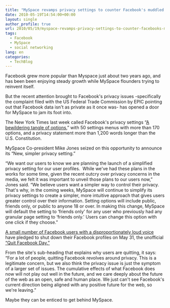 ```yaml
---
title: "MySpace revamps privacy settings to counter Facebook's muddled set of options"
date: 2010-05-19T14:54:00+00:00
layout: single
author_profile: true
url: 2010/05/19/myspace-revamps-privacy-settings-to-counter-facebooks-muddled-set-of-options/
tags:
  - Facebook
  - MySpace
  - social networking
lang: en
categories: 
  - TechBlog
---
```

Facebook grew more popular than Myspace just about two years ago, and has been been enjoying steady growth while MySpace flounders trying to reinvent itself. 

But the recent attention brought to Facebook's privacy issues -specifically the complaint filed with the US Federal Trade Commission by EPIC pointing out that Facebook data isn't as private as it once was- has opened a door for MySpace to jam its foot into. 

The New York Times last week called Facebook's privacy settings “[A bewildering tangle of options](http://www.nytimes.com/interactive/2010/05/12/business/facebook-privacy.html),” with 50 settings menus with more than 170 options, and a privacy statement more than 1,200 words longer than the U.S. Constitution. 

MySpace Co-president Mike Jones seized on this opportunity to announce its “New, simpler privacy setting.” 

“We want our users to know we are planning the launch of a simplified privacy setting for our user profiles.  While we've had these plans in the works for some time, given the recent outcry over privacy concerns in the media, we felt it was important to unveil those plans to our users now,” Jones said. “We believe users want a simpler way to control their privacy. That's why, in the coming weeks, MySpace will continue to simplify its privacy settings to create a simpler, more intuitive approach that gives users greater control over their information. Setting options will include public, friends only, or public to anyone 18 or over. In making this change, MySpace will default the setting to &#8216;friends only' for any user who previously had any granular page setting to &#8216;friends only.' Users can change this option with one click if they choose.” 

[A small number of Facebook users with a disproportionately loud voice](http://www.quitfacebookday.com/) have pledged to shut down their Facebook profiles on May 31, the unofficial [“Quit Facebook Day.”](http://www.quitfacebookday.com/) 

From the site's sub-heading that explains why users are quitting, it says: “For a lot of people, quitting Facebook revolves around privacy. This is a legitimate concern, but we also think the privacy issue is just the symptom of a larger set of issues. The cumulative effects of what Facebook does now will not play out well in the future, and we care deeply about the future of the web as an open, safe and human place. We just can't see Facebook's current direction being aligned with any positive future for the web, so we're leaving.” 

Maybe they can be enticed to get behind MySpace.